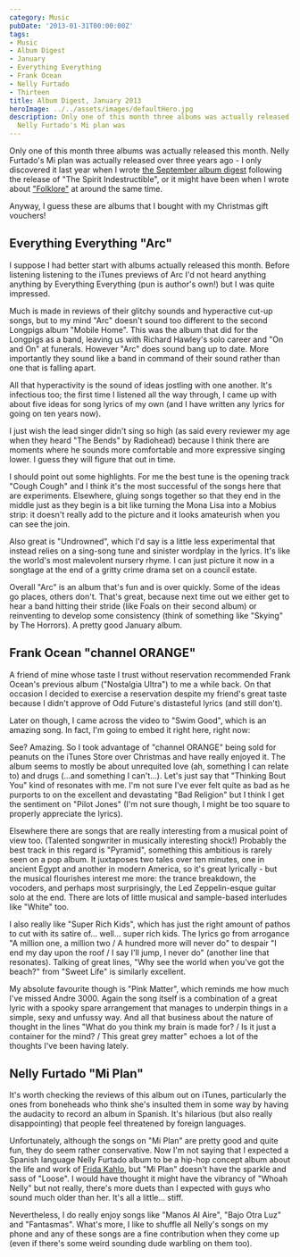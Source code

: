 ```yaml
---
category: Music
pubDate: '2013-01-31T00:00:00Z'
tags:
- Music
- Album Digest
- January
- Everything Everything
- Frank Ocean
- Nelly Furtado
- Thirteen
title: Album Digest, January 2013
heroImage: ../../assets/images/defaultHero.jpg
description: Only one of this month three albums was actually released this month.
  Nelly Furtado's Mi plan was
---
```

Only one of this month three albums was actually released this month. Nelly Furtado's Mi plan was actually released over three years ago - I only discovered it last year when I wrote [the September album digest](album-digest-september-2012) following the release of "The Spirit Indestructible", or it might have been when I wrote about ["Folklore"](uc20) at around the same time.

Anyway, I guess these are albums that I bought with my Christmas gift vouchers!

## Everything Everything "Arc"

I suppose I had better start with albums actually released this month. Before listening listening to the iTunes previews of Arc I'd not heard anything anything by Everything Everything (pun is author's own!) but I was quite impressed.

Much is made in reviews of their glitchy sounds and hyperactive cut-up songs, but to my mind "Arc" doesn't sound too different to the second Longpigs album "Mobile Home". This was the album that did for the Longpigs as a band, leaving us with Richard Hawley's solo career and "On and On" at funerals. However "Arc" does sound bang up to date. More importantly they sound like a band in command of their sound rather than one that is falling apart.

All that hyperactivity is the sound of ideas jostling with one another. It's infectious too; the first time I listened all the way through, I came up with about five ideas for song lyrics of my own (and I have written any lyrics for going on ten years now).

I just wish the lead singer didn't sing so high (as said every reviewer my age when they heard "The Bends" by Radiohead) because I think there are moments where he sounds more comfortable and more expressive singing lower. I guess they will figure that out in time.

I should point out some highlights. For me the best tune is the opening track "Cough Cough" and I think it's the most successful of the songs here that are experiments. Elsewhere, gluing songs together so that they end in the middle just as they begin is a bit like turning the Mona Lisa into a Mobius strip: it doesn't really add to the picture and it looks amateurish when you can see the join.

Also great is "Undrowned", which I'd say is a little less experimental that instead relies on a sing-song tune and sinister wordplay in the lyrics. It's like the world's most malevolent nursery rhyme. I can just picture it now in a songtage at the end of a gritty crime drama set on a council estate.

Overall "Arc" is an album that's fun and is over quickly. Some of the ideas go places, others don't. That's great, because next time out we either get to hear a band hitting their stride (like Foals on their second album) or reinventing to develop some consistency (think of something like "Skying" by The Horrors). A pretty good January album.

## Frank Ocean "channel ORANGE"

A friend of mine whose taste I trust without reservation recommended Frank Ocean's previous album ("Nostalgia Ultra") to me a while back. On that occasion I decided to exercise a reservation despite my friend's great taste because I didn't approve of Odd Future's distasteful lyrics (and still don't).

Later on though, I came across the video to "Swim Good", which is an amazing song. In fact, I'm going to embed it right here, right now:

See? Amazing. So I took advantage of "channel ORANGE" being sold for peanuts on the iTunes Store over Christmas and have really enjoyed it. The album seems to mostly be about unrequited love (ah, something I can relate to) and drugs (…and something I can't…). Let's just say that "Thinking Bout You" kind of resonates with me. I'm not sure I've ever felt quite as bad as he purports to on the excellent and devastating "Bad Religion" but I think I get the sentiment on "Pilot Jones" (I'm not sure though, I might be too square to properly appreciate the lyrics).

Elsewhere there are songs that are really interesting from a musical point of view too. (Talented songwriter in musically interesting shock!) Probably the best track in this regard is "Pyramid", something this ambitious is rarely seen on a pop album. It juxtaposes two tales over ten minutes, one in ancient Egypt and another in modern America, so it's great lyrically - but the musical flourishes interest me more: the trance breakdown, the vocoders, and perhaps most surprisingly, the Led Zeppelin-esque guitar solo at the end. There are lots of little musical and sample-based interludes like "White" too.

I also really like "Super Rich Kids", which has just the right amount of pathos to cut with its satire of… well… super rich kids. The lyrics go from arrogance "A million one, a million two / A hundred more will never do" to despair "I end my day upon the roof / I say I'll jump, I never do" (another line that resonates). Talking of great lines, "Why see the world when you've got the beach?" from "Sweet Life" is similarly excellent.

My absolute favourite though is "Pink Matter", which reminds me how much I've missed Andre 3000. Again the song itself is a combination of a great lyric with a spooky spare arrangement that manages to underpin things in a simple, sexy and unfussy way. And all that business about the nature of thought in the lines "What do you think my brain is made for? / Is it just a container for the mind? / This great grey matter" echoes a lot of the thoughts I've been having lately.

## Nelly Furtado "Mi Plan"

It's worth checking the reviews of this album out on iTunes, particularly the ones from boneheads who think she's insulted them in some way by having the audacity to record an album in Spanish. It's hilarious (but also really disappointing) that people feel threatened by foreign languages.

Unfortunately, although the songs on "Mi Plan" are pretty good and quite fun, they do seem rather conservative. Now I'm not saying that I expected a Spanish language Nelly Furtado album to be a hip-hop concept album about the life and work of [Frida Kahlo](http://en.wikipedia.org/wiki/Frida_Kahlo), but "Mi Plan" doesn't have the sparkle and sass of "Loose". I would have thought it might have the vibrancy of "Whoah Nelly" but not really, there's more duets than I expected with guys who sound much older than her. It's all a little… stiff.

Nevertheless, I do really enjoy songs like "Manos Al Aire", "Bajo Otra Luz" and "Fantasmas". What's more, I like to shuffle all Nelly's songs on my phone and any of these  songs are a fine contribution when they come up (even if there's some weird sounding dude warbling on them too).